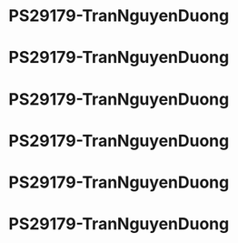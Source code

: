 # PS29179-TranNguyenDuong
# PS29179-TranNguyenDuong
# PS29179-TranNguyenDuong
# PS29179-TranNguyenDuong
# PS29179-TranNguyenDuong
# PS29179-TranNguyenDuong
